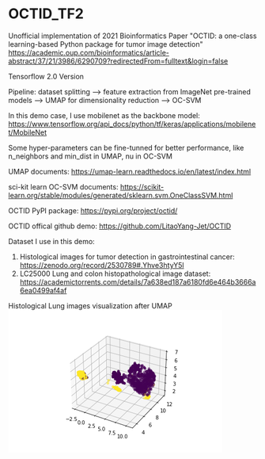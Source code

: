 # OCTID_TF2

Unofficial implementation of 2021 Bioinformatics Paper "OCTID: a one-class learning-based Python package for tumor image detection" https://academic.oup.com/bioinformatics/article-abstract/37/21/3986/6290709?redirectedFrom=fulltext&login=false

Tensorflow 2.0 Version

Pipeline: dataset splitting --> feature extraction from ImageNet pre-trained models --> UMAP for dimensionality reduction --> OC-SVM

In this demo case, I use mobilenet as the backbone model: https://www.tensorflow.org/api_docs/python/tf/keras/applications/mobilenet/MobileNet

Some hyper-parameters can be fine-tunned for better performance, like n_neighbors and min_dist in UMAP, nu in OC-SVM

UMAP documents: https://umap-learn.readthedocs.io/en/latest/index.html

sci-kit learn OC-SVM documents: https://scikit-learn.org/stable/modules/generated/sklearn.svm.OneClassSVM.html

OCTID PyPI package: https://pypi.org/project/octid/

OCTID offical github demo: https://github.com/LitaoYang-Jet/OCTID

Dataset I use in this demo:
1. Histological images for tumor detection in gastrointestinal cancer: https://zenodo.org/record/2530789#.Yhve3htyY5l
2. LC25000 Lung and colon histopathological image dataset: https://academictorrents.com/details/7a638ed187a6180fd6e464b3666a6ea0499af4af

Histological Lung images visualization after UMAP
![lung_validation_feature_dim](lung_validation_feature_dim.png)





